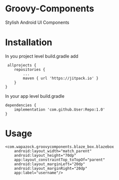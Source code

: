 # Groovy-Components
Stylish Android UI Components



# Installation
In you project level build.gradle add
     
     allprojects {
		repositories {
			...
			maven { url 'https://jitpack.io' }
		}
	}

In your app level build.gradle

    dependencies {
		implementation 'com.github.User:Repo:1.0'
	}
  
# Usage
  
    <com.wapazock.groovycomponents.blaze_box.blazebox
        android:layout_width="match_parent"
        android:layout_height="70dp"
        app:layout_constraintTop_toTopOf="parent"
        android:layout_marginLeft="20dp"
        android:layout_marginRight="20dp"
        app:label="username"/>
